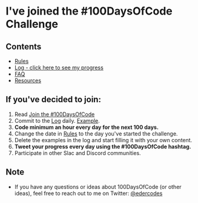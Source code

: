 # I've joined the #100DaysOfCode Challenge

## Contents

* [Rules](rules.md)
* [Log - click here to see my progress](log.md)
* [FAQ](FAQ.md)
* [Resources](resources.md)


## If you've decided to join:

1.  Read [Join the #100DaysOfCode](https://medium.freecodecamp.com/join-the-100daysofcode-556ddb4579e4)
2.  Commit to the [Log](log.md) daily. [Example]().
3.  **Code minimum an hour every day for the next 100 days.**
4.  Change the date in [Rules](rules.md) to the day you've started the challenge.
5.  Delete the examples in the log and start filling it with your own content.
6.  **Tweet your progress every day using the #100DaysOfCode hashtag.**
7.  Participate in other Slac and Discord communities.


## Note

* If you have any questions or ideas about 100DaysOfCode (or other ideas), feel free to reach out to me on Twitter: [@edercodes](https://twitter.com/edercodes)
